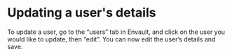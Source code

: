 # Updating a user's details

To update a user, go to the “users” tab in Envault, and click on the user you would like to update, then “edit”. You can now edit the user’s details and save.

